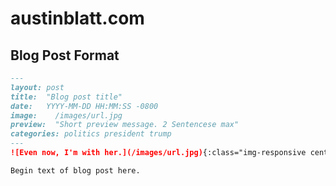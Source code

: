 # austinblatt.com

## Blog Post Format

```markdown
---
layout: post
title:  "Blog post title"
date:   YYYY-MM-DD HH:MM:SS -0800
image:    /images/url.jpg
preview:  "Short preview message. 2 Sentencese max"
categories: politics president trump
---
![Even now, I'm with her.](/images/url.jpg){:class="img-responsive center"}

Begin text of blog post here.
```
